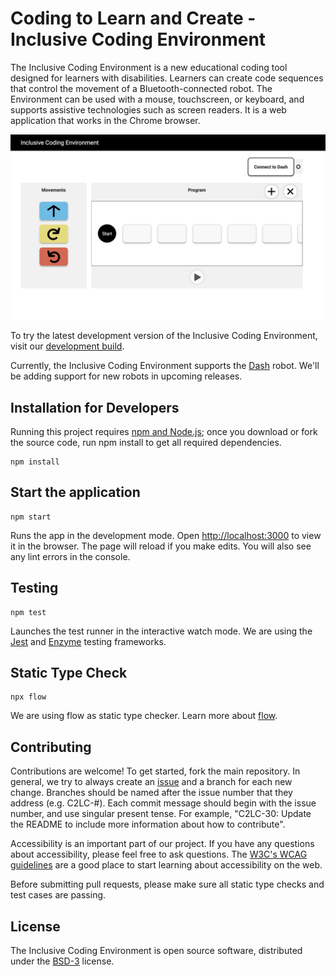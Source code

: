# Coding to Learn and Create - Inclusive Coding Environment

The Inclusive Coding Environment is a new educational coding tool designed for learners with disabilities. Learners can create code sequences that control the movement of a Bluetooth-connected robot. The Environment can be used with a mouse, touchscreen, or keyboard, and supports assistive technologies such as screen readers. It is a web application that works in the Chrome browser.

![inclusive coding environment UI](./inclusive-coding-env.png)

To try the latest development version of the Inclusive Coding Environment, visit our [development build](https://c2lc-dev.web.app/).

Currently, the Inclusive Coding Environment supports the [Dash](https://www.makewonder.com/robots/dash/) robot. We'll be adding support for new robots in upcoming releases.

## Installation for Developers

Running this project requires [npm and Node.js](https://www.npmjs.com/get-npm); once you download or fork the source code, run npm install to get all required dependencies.

```
npm install
```

## Start the application

```
npm start
```

Runs the app in the development mode. Open [http://localhost:3000](http://localhost:3000) to view it in the browser. The page will reload if you make edits. You will also see any lint errors in the console.

## Testing

```
npm test
```

Launches the test runner in the interactive watch mode. We are using the [Jest](https://jestjs.io/) and [Enzyme](https://airbnb.io/enzyme/) testing frameworks.

## Static Type Check

```
npx flow
```

We are using flow as static type checker. Learn more about [flow](https://flow.org/).

## Contributing

Contributions are welcome! To get started, fork the main repository. In general, we try to always create an [issue](https://issues.fluidproject.org/projects/C2LC/issues) and a branch for each new change. Branches should be named after the issue number that they address (e.g. C2LC-#). Each commit message should begin with the issue number, and use singular present tense. For example, "C2LC-30: Update the README to include more information about how to contribute".

Accessibility is an important part of our project. If you have any questions about accessibility, please feel free to ask questions. The [W3C's WCAG guidelines](https://www.w3.org/WAI/standards-guidelines/wcag/) are a good place to start learning about accessibility on the web.

Before submitting pull requests, please make sure all static type checks and test cases are passing.

## License
The Inclusive Coding Environment is open source software, distributed under the [BSD-3](https://github.com/codelearncreate/c2lc-coding-environment/blob/master/LICENSE.txt) license.

